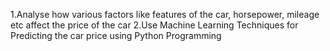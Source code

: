 1.Analyse how various factors like features of the car, horsepower, mileage etc affect the price of the car
2.Use Machine Learning Techniques for Predicting the car price using Python Programming
